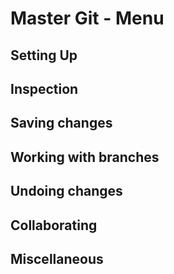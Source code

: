 # Master Git - Menu

## Setting Up

## Inspection

## Saving changes

## Working with branches

## Undoing changes

## Collaborating

## Miscellaneous
